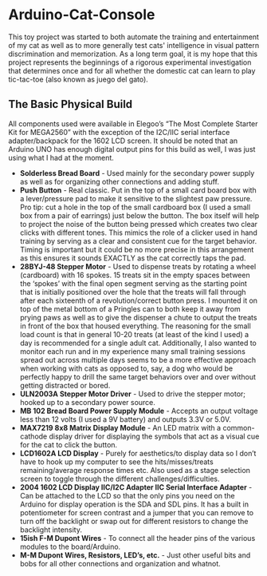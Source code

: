 # Arduino-Cat-Console
This toy project was started to both automate the training and entertainment of my cat as well as to more generally test cats' intelligence in visual pattern discrimination and memorization. As a long term goal, it is my hope that this project represents the beginnings of a rigorous experimental investigation that determines once and for all whether the domestic cat can learn to play tic-tac-toe (also known as juego del gato). 

## The Basic Physical Build
All components used were available in Elegoo’s “The Most Complete Starter Kit for MEGA2560” with the exception of the I2C/IIC serial interface adapter/backpack for the 1602 LCD screen. It should be noted that an Arduino UNO has enough digital output pins for this build as well, I was just using what I had at the moment. 
*	**Solderless Bread Board** - Used mainly for the secondary power supply as well as for organizing other connections and adding stuff.
*	**Push Button** - Real classic. Put in the top of a small card board box with a lever/pressure pad to make it sensitive to the slightest paw pressure. Pro tip: cut a hole in the top of the small cardboard box (I used a small box from a pair of earrings) just below the button. The box itself will help to project the noise of the button being pressed which creates two clear clicks with different tones. This mimics the role of a clicker used in hand training by serving as a clear and consistent cue for the target behavior. Timing is important but it could be no more precise in this arrangement as this ensures it sounds EXACTLY as the cat correctly taps the pad. 
*	**28BYJ-48 Stepper Motor** - Used to dispense treats by rotating a wheel (cardboard) with 16 spokes. 15 treats sit in the empty spaces between the ‘spokes’ with the final open segment serving as the starting point that is initially positioned over the hole that the treats will fall through after each sixteenth of a revolution/correct button press. I mounted it on top of the metal bottom of a Pringles can to both keep it away from prying paws as well as to give the dispenser a chute to output the treats in front of the box that housed everything. The reasoning for the small load count is that in general 10-20 treats (at least of the kind I used) a day is recommended for a single adult cat. Additionally, I also wanted to monitor each run and in my experience many small training sessions spread out across multiple days seems to be a more effective approach when working with cats as opposed to, say, a dog who would be perfectly happy to drill the same target behaviors over and over without getting distracted or bored. 
*	**ULN2003A Stepper Motor Driver** - Used to drive the stepper motor; hooked up to a secondary power source.
*	**MB 102 Bread Board Power Supply Module** - Accepts an output voltage less than 12 volts (I used a 9V battery) and outputs 3.3V or 5.0V. 
*	**MAX7219 8x8 Matrix Display Module** - An LED matrix with a common-cathode display driver for displaying the symbols that act as a visual cue for the cat to click the button. 
*	**LCD1602A LCD Display** - Purely for aesthetics/to display data so I don’t have to hook up my computer to see the hits/misses/treats remaining/average response times etc. Also used as a stage selection screen to toggle through the different challenges/difficulties.
*	 **2004 1602 LCD Display IIC/I2C Adapter IIC Serial Interface Adapter** - Can be attached to the LCD so that the only pins you need on the Arduino for display operation is the SDA and SDL pins. It has a built in potentiometer for screen contrast  and a jumper that you can remove to turn off the backlight or swap out for different resistors to change the backlight intensity. 
*	**15ish F-M Dupont Wires** - To connect all the header pins of the various modules to the board/Arduino.
*	**M-M Dupont Wires, Resistors, LED’s, etc.** - Just other useful bits and bobs for all other connections and organization and whatnot. 

